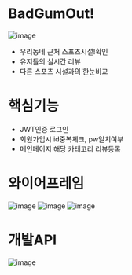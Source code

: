 # BadGumOut!
![image](https://user-images.githubusercontent.com/86154028/207250063-3aab3e56-3f9b-4090-bde9-32d5cfdc3b6a.png)

- 우리동네 근처 스포츠시설!확인  
- 유저들의 실시간 리뷰  
- 다른 스포츠 시설과의 한눈비교  

# 핵심기능
- JWT인증 로그인  
- 회원가입시 id중복체크, pw일치여부  
- 메인페이지 해당 카테고리 리뷰등록   

# 와이어프레임

![image](https://user-images.githubusercontent.com/86154028/207249632-8466cb36-0834-4dff-82a0-277f5043cfe0.png)
![image](https://user-images.githubusercontent.com/86154028/207249571-c253a61f-3a26-4886-8d3c-4a9621772497.png)
![image](https://user-images.githubusercontent.com/86154028/207249509-434ec095-3c29-4b97-b07a-9fac700efcf3.png)


# 개발API
![image](https://user-images.githubusercontent.com/86154028/207249349-aefff7be-535d-4db6-8876-df878363d5c5.png)


